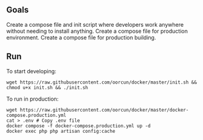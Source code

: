 
## Goals

Create a compose file and init script where developers work anywhere without needing to install anything.
Create a compose file for production environment.
Create a compose file for production building.

## Run

To start developing:

```
wget https://raw.githubusercontent.com/oorcun/docker/master/init.sh && chmod u+x init.sh && ./init.sh
```

To run in production:

```
wget https://raw.githubusercontent.com/oorcun/docker/master/docker-compose.production.yml
cat > .env # Copy .env file
docker compose -f docker-compose.production.yml up -d
docker exec php php artisan config:cache
```
